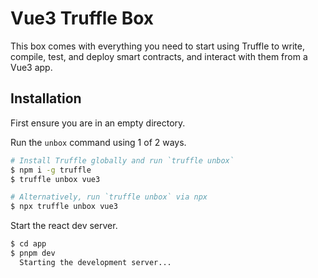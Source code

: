 # Vue3 Truffle Box

This box comes with everything you need to start using Truffle to write, compile, test, and deploy smart contracts, and interact with them from a Vue3 app.

## Installation

First ensure you are in an empty directory.

Run the `unbox` command using 1 of 2 ways.

```sh
# Install Truffle globally and run `truffle unbox`
$ npm i -g truffle
$ truffle unbox vue3
```

```sh
# Alternatively, run `truffle unbox` via npx
$ npx truffle unbox vue3
```

Start the react dev server.

```sh
$ cd app
$ pnpm dev
  Starting the development server...
```

